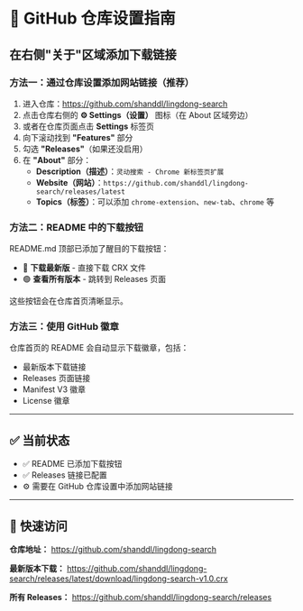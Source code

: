 # 📝 GitHub 仓库设置指南

## 在右侧"关于"区域添加下载链接

### 方法一：通过仓库设置添加网站链接（推荐）

1. 进入仓库：https://github.com/shanddl/lingdong-search
2. 点击仓库右侧的 **⚙️ Settings（设置）** 图标（在 About 区域旁边）
3. 或者在仓库页面点击 **Settings** 标签页
4. 向下滚动找到 **"Features"** 部分
5. 勾选 **"Releases"**（如果还没启用）
6. 在 **"About"** 部分：
   - **Description（描述）**：`灵动搜索 - Chrome 新标签页扩展`
   - **Website（网站）**：`https://github.com/shanddl/lingdong-search/releases/latest`
   - **Topics（标签）**：可以添加 `chrome-extension`、`new-tab`、`chrome` 等

### 方法二：README 中的下载按钮

README.md 顶部已添加了醒目的下载按钮：
- 🔵 **下载最新版** - 直接下载 CRX 文件
- 🟢 **查看所有版本** - 跳转到 Releases 页面

这些按钮会在仓库首页清晰显示。

### 方法三：使用 GitHub 徽章

仓库首页的 README 会自动显示下载徽章，包括：
- 最新版本下载链接
- Releases 页面链接
- Manifest V3 徽章
- License 徽章

---

## ✅ 当前状态

- ✅ README 已添加下载按钮
- ✅ Releases 链接已配置
- ⚙️ 需要在 GitHub 仓库设置中添加网站链接

---

## 📍 快速访问

**仓库地址：**
https://github.com/shanddl/lingdong-search

**最新版本下载：**
https://github.com/shanddl/lingdong-search/releases/latest/download/lingdong-search-v1.0.crx

**所有 Releases：**
https://github.com/shanddl/lingdong-search/releases

